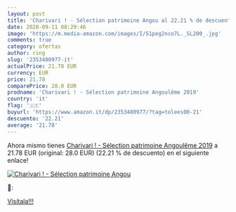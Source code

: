 ```yaml
---
layout: post
title: 'Charivari ! - Sélection patrimoine Angou al 22.21 % de descuento'
date: 2020-09-11 08:29:46
image: 'https://m.media-amazon.com/images/I/51peg2nco7L._SL200_.jpg'
comments: true
category: ofertas
author: ring
slug: '2353480977-it'
actualPrice: 21.78 EUR
currency: EUR
price: 21.78
comparePrice: 28.0 EUR
prodname: 'Charivari ! - Sélection patrimoine Angoulême 2019'
country: 'it'
flag: '🇮🇹'
buyurl: 'https://www.amazon.it/dp/2353480977/?tag=tolees00-21'
descuento: '22.21'
average: '21.78'
---
```


Ahora mismo tienes [Charivari ! - Sélection patrimoine Angoulême 2019](https://www.amazon.it/dp/2353480977/?tag=tolees00-21) a 21.78 EUR (original: 28.0 EUR) (22.21 %  de descuento) en el siguiente enlace!

[![Charivari ! - Sélection patrimoine Angou](https://m.media-amazon.com/images/I/51peg2nco7L._SL200_.jpg)](https://www.amazon.it/dp/2353480977/?tag=tolees00-21)

🔎:


[Visítala!!!](https://www.amazon.it/dp/2353480977/?tag=tolees00-21)
